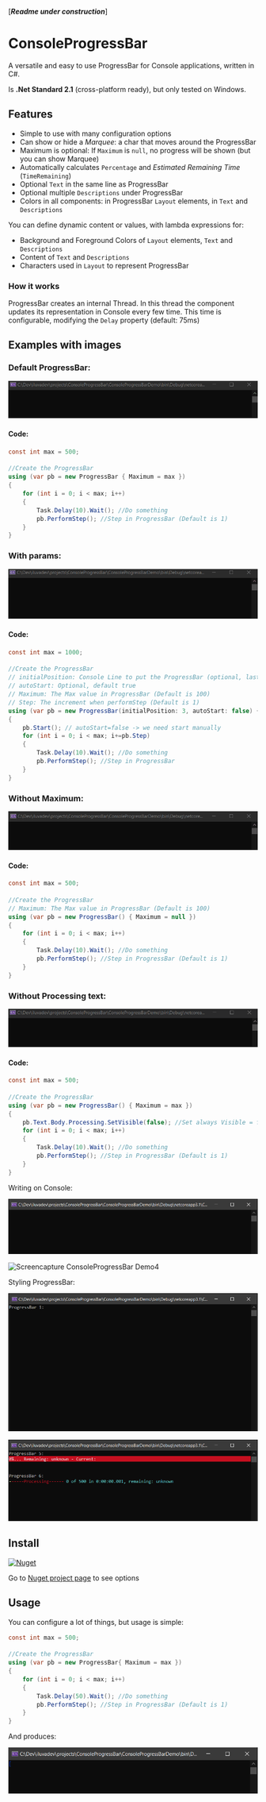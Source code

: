 [***Readme under construction***]

# ConsoleProgressBar
A versatile and easy to use ProgressBar for Console applications, written in C#. 

Is **.Net Standard 2.1** (cross-platform ready), but only tested on Windows.

## Features
* Simple to use with many configuration options
* Can show or hide a *Marquee*: a char that moves around the ProgressBar
* Maximum is optional: If `Maximum` is `null`, no progress will be shown (but you can show Marquee)
* Automatically calculates `Percentage` and *Estimated Remaining Time* (`TimeRemaining`)
* Optional `Text` in the same line as ProgressBar 
* Optional multiple `Descriptions` under ProgressBar
* Colors in all components: in ProgressBar `Layout` elements, in `Text` and `Descriptions`

You can define dynamic content or values, with lambda expressions for:
* Background and Foreground Colors of `Layout` elements, `Text` and `Descriptions`
* Content of `Text` and `Descriptions`
* Characters used in `Layout` to represent ProgressBar

### How it works
ProgressBar creates an internal Thread. In this thread the component updates its representation in Console every few time.
This time is configurable, modifying the ``Delay`` property (default: 75ms)



## Examples with images
### Default ProgressBar:

![Output of Ussage](https://github.com/iluvadev/ConsoleProgressBar/blob/main/docs/img/ProgressBarConsole-Example01.gif)
#### Code:
```csharp
const int max = 500;

//Create the ProgressBar
using (var pb = new ProgressBar { Maximum = max })
{
	for (int i = 0; i < max; i++)
	{
		Task.Delay(10).Wait(); //Do something
		pb.PerformStep(); //Step in ProgressBar (Default is 1)
	}
}
```
### With params:

![Output of Ussage](https://github.com/iluvadev/ConsoleProgressBar/blob/main/docs/img/ProgressBarConsole-Example02.gif)
#### Code:
```csharp
const int max = 1000;

//Create the ProgressBar
// initialPosition: Console Line to put the ProgressBar (optional, last Console line is assumed)
// autoStart: Optional, default true
// Maximum: The Max value in ProgressBar (Default is 100)
// Step: The increment when performStep (Default is 1)
using (var pb = new ProgressBar(initialPosition: 3, autoStart: false) { Maximum = max, Step = 2})
{
	pb.Start(); // autoStart=false -> we need start manually
	for (int i = 0; i < max; i+=pb.Step)
	{
		Task.Delay(10).Wait(); //Do something
		pb.PerformStep(); //Step in ProgressBar
	}
}
```
### Without Maximum:
![Output of Ussage](https://github.com/iluvadev/ConsoleProgressBar/blob/main/docs/img/ProgressBarConsole-Example03.gif)
#### Code:
```csharp
const int max = 500;

//Create the ProgressBar
// Maximum: The Max value in ProgressBar (Default is 100)
using (var pb = new ProgressBar() { Maximum = null })
{
	for (int i = 0; i < max; i++)
	{
		Task.Delay(10).Wait(); //Do something
		pb.PerformStep(); //Step in ProgressBar (Default is 1)
	}
}
```
### Without Processing text:
![Output of Ussage](https://github.com/iluvadev/ConsoleProgressBar/blob/main/docs/img/ProgressBarConsole-Example04.gif)
#### Code:
```csharp
const int max = 500;

//Create the ProgressBar
using (var pb = new ProgressBar() { Maximum = max })
{
	pb.Text.Body.Processing.SetVisible(false); //Set always Visible = false
	for (int i = 0; i < max; i++)
	{
		Task.Delay(10).Wait(); //Do something
		pb.PerformStep(); //Step in ProgressBar (Default is 1)
	}
}
```
Writing on Console:

![Screencapture ConsoleProgressBar Demo3](docs/img/ProgressBarConsole-Demo3.gif)

![Screencapture ConsoleProgressBar Demo4](docs/img/ProgressBarConsole-Demo4.gif)

Styling ProgressBar:

![Screencapture ConsoleProgressBar Demo](docs/img/ProgressBarConsole-Demo.gif)

![Screencapture ConsoleProgressBar Demo2](docs/img/ProgressBarConsole-Demo2.gif)


## Install
[![Nuget](https://img.shields.io/nuget/v/iluvadev.ConsoleProgressBar?style=plastic)](https://www.nuget.org/packages/iluvadev.ConsoleProgressBar/)

Go to [Nuget project page](https://www.nuget.org/packages/iluvadev.ConsoleProgressBar/) to see options


## Usage
You can configure a lot of things, but usage is simple:
```csharp
const int max = 500;

//Create the ProgressBar
using (var pb = new ProgressBar{ Maximum = max })
{
    for (int i = 0; i < max; i++)
    {
        Task.Delay(50).Wait(); //Do something
        pb.PerformStep(); //Step in ProgressBar (Default is 1)
    }
}
```
And produces:

![Output of Ussage](docs/img/ProgressBarConsole-Example_Usage1.gif)

